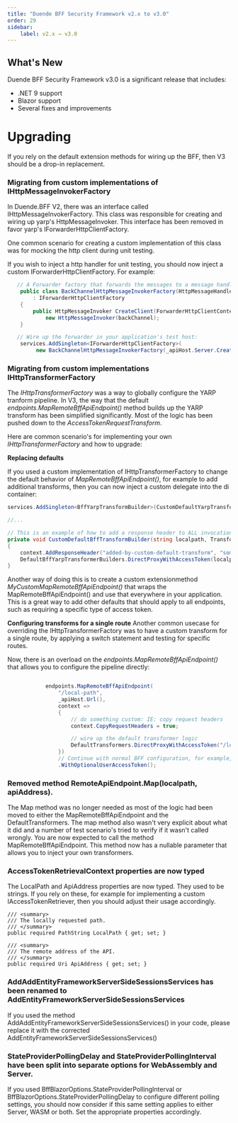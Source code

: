 ```yaml
---
title: "Duende BFF Security Framework v2.x to v3.0"
order: 29
sidebar:
    label: v2.x → v3.0
---
```


## What's New


Duende BFF Security Framework v3.0 is a significant release that includes:

* .NET 9 support
* Blazor support 
* Several fixes and improvements


# Upgrading

If you rely on the default extension methods for wiring up the BFF, then V3 should be a drop-in replacement. 

### Migrating from custom implementations of IHttpMessageInvokerFactory 

In Duende.BFF V2, there was an interface called IHttpMessageInvokerFactory. This class was responsible for creating 
and wiring up yarp's HttpMessageInvoker. This interface has been removed in favor yarp's IForwarderHttpClientFactory.

One common scenario for creating a custom implementation of this class was for mocking the http client
during unit testing. 

If you wish to inject a http handler for unit testing, you should now inject a custom IForwarderHttpClientFactory. For example:

```csharp
   // A Forwarder factory that forwards the messages to a message handler (which can be easily retrieved from a testhost)
    public class BackChannelHttpMessageInvokerFactory(HttpMessageHandler backChannel) 
        : IForwarderHttpClientFactory
    {
        public HttpMessageInvoker CreateClient(ForwarderHttpClientContext context) => 
            new HttpMessageInvoker(backChannel);
    }

   // Wire up the forwarder in your application's test host:
    services.AddSingleton<IForwarderHttpClientFactory>(
         new BackChannelHttpMessageInvokerFactory(_apiHost.Server.CreateHandler()));


```

### Migrating from custom implementations IHttpTransformerFactory
The *IHttpTransformerFactory* was a way to globally configure the YARP tranform pipeline. In V3, the way that 
the default *endpoints.MapRemoteBffApiEndpoint()* method builds up the YARP transform has been simplified
significantly. Most of the logic has been pushed down to the *AccessTokenRequestTransform*. 

Here are common scenario's for implementing your own *IHttpTransformerFactory* and how to upgrade:

**Replacing defaults**

If you used a custom implementation of IHttpTransformerFactory to change the default behavior of *MapRemoteBffApiEndpoint()*, 
for example to add additional transforms, then you can now inject a custom delegate into the di container:

```csharp
services.AddSingleton<BffYarpTransformBuilder>(CustomDefaultYarpTransforms);

//...

// This is an example of how to add a response header to ALL invocations of MapRemoteBffApiEndpoint()
private void CustomDefaultBffTransformBuilder(string localpath, TransformBuilderContext context)
{
    context.AddResponseHeader("added-by-custom-default-transform", "some-value");
    DefaultBffYarpTransformerBuilders.DirectProxyWithAccessToken(localpath, context);
}
```

Another way of doing this is to create a custom extensionmethod *MyCustomMapRemoteBffApiEndpoint()* that wraps
the MapRemoteBffApiEndpoint() and use that everywhere in your application. This is a great way to add other defaults
that should apply to all endpoints, such as requiring a specific type of access token. 

**Configuring transforms for a single route**
Another common usecase for overriding the IHttpTransformerFactory was to have a custom transform for a single route, by
applying a switch statement and testing for specific routes. 

Now, there is an overload on the *endpoints.MapRemoteBffApiEndpoint()* that allows you to configure the pipeline directly:

```csharp

            endpoints.MapRemoteBffApiEndpoint(
                "/local-path",
                _apiHost.Url(),
                context =>
                {
                    // do something custom: IE: copy request headers
                    context.CopyRequestHeaders = true;

                    // wire up the default transformer logic
                    DefaultTransformers.DirectProxyWithAccessToken("/local-path", context);
                })
                // Continue with normal BFF configuration, for example, allowing optional user access tokens
                .WithOptionalUserAccessToken();

```

### Removed method RemoteApiEndpoint.Map(localpath, apiAddress). 
The Map method was no longer needed as most of the logic had been moved to either the MapRemoteBffApiEndpoint and the DefaultTransformers. The map method also wasn't very explicit about what it did and a number of test scenario's tried to verify if it wasn't called wrongly. You are now expected to call the method MapRemoteBffApiEndpoint. This method now has a nullable parameter that allows you to inject your own transformers. 

### AccessTokenRetrievalContext properties are now typed
The LocalPath and ApiAddress properties are now typed. They used to be strings. If you rely on these, for example for implementing 
a custom IAccessTokenRetriever, then you should adjust their usage accordingly. 

    /// <summary>
    /// The locally requested path.
    /// </summary>
    public required PathString LocalPath { get; set; }

    /// <summary>
    /// The remote address of the API.
    /// </summary>
    public required Uri ApiAddress { get; set; }

### AddAddEntityFrameworkServerSideSessionsServices has been renamed to AddEntityFrameworkServerSideSessionsServices

If you used the method AddAddEntityFrameworkServerSideSessionsServices() in your code, please replace it with the corrected AddEntityFrameworkServerSideSessionsServices()

### StateProviderPollingDelay and StateProviderPollingInterval have been split into separate options for WebAssembly and Server. 

If you used BffBlazorOptions.StateProviderPollingInterval or BffBlazorOptions.StateProviderPollingDelay to configure different polling settings, you should now consider if this same setting applies to either Server, WASM or both. Set the appropriate properties accordingly.


